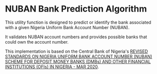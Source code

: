 # NUBAN Bank Prediction Algorithm

This utility function is designed to predict or identify the bank associated with a given Nigeria Uniform Bank Account Number (NUBAN). 

It validates NUBAN account numbers and provides possible banks that could own the account number.

This implementation is based on the Central Bank of Nigeria's [REVISED STANDARDS ON NIGERIA UNIFORM BANK ACCOUNT NUMBER (NUBAN) SCHEME FOR DEPOSIT MONEY BANKS (DMBs) AND OTHER FINANCIAL INSTITUTIONS (OFIs) IN NIGERIA - MAR 2020](https://www.cbn.gov.ng/out/2020/psmd/revised%20standards%20on%20nigeria%20uniform%20bank%20account%20number%20(nuban)%20for%20banks%20and%20other%20financial%20institutions%20.pdf).

